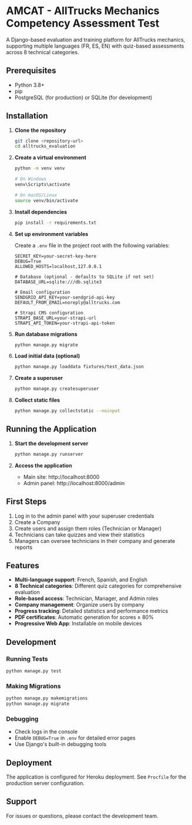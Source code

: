 # AMCAT - AllTrucks Mechanics Competency Assessment Test

A Django-based evaluation and training platform for AllTrucks mechanics, supporting multiple languages (FR, ES, EN) with quiz-based assessments across 8 technical categories.

## Prerequisites

- Python 3.8+
- pip
- PostgreSQL (for production) or SQLite (for development)

## Installation

1. **Clone the repository**
   ```bash
   git clone <repository-url>
   cd alltrucks_evaluation
   ```

2. **Create a virtual environment**
   ```bash
   python -m venv venv
   
   # On Windows
   venv\Scripts\activate
   
   # On macOS/Linux
   source venv/bin/activate
   ```

3. **Install dependencies**
   ```bash
   pip install -r requirements.txt
   ```

4. **Set up environment variables**
   
   Create a `.env` file in the project root with the following variables:
   ```
   SECRET_KEY=your-secret-key-here
   DEBUG=True
   ALLOWED_HOSTS=localhost,127.0.0.1
   
   # Database (optional - defaults to SQLite if not set)
   DATABASE_URL=sqlite:///db.sqlite3
   
   # Email configuration
   SENDGRID_API_KEY=your-sendgrid-api-key
   DEFAULT_FROM_EMAIL=noreply@alltrucks.com
   
   # Strapi CMS configuration
   STRAPI_BASE_URL=your-strapi-url
   STRAPI_API_TOKEN=your-strapi-api-token
   ```

5. **Run database migrations**
   ```bash
   python manage.py migrate
   ```

6. **Load initial data (optional)**
   ```bash
   python manage.py loaddata fixtures/test_data.json
   ```

7. **Create a superuser**
   ```bash
   python manage.py createsuperuser
   ```

8. **Collect static files**
   ```bash
   python manage.py collectstatic --noinput
   ```

## Running the Application

1. **Start the development server**
   ```bash
   python manage.py runserver
   ```

2. **Access the application**
   - Main site: http://localhost:8000
   - Admin panel: http://localhost:8000/admin

## First Steps

1. Log in to the admin panel with your superuser credentials
2. Create a Company
3. Create users and assign them roles (Technician or Manager)
4. Technicians can take quizzes and view their statistics
5. Managers can oversee technicians in their company and generate reports

## Features

- **Multi-language support**: French, Spanish, and English
- **8 Technical categories**: Different quiz categories for comprehensive evaluation
- **Role-based access**: Technician, Manager, and Admin roles
- **Company management**: Organize users by company
- **Progress tracking**: Detailed statistics and performance metrics
- **PDF certificates**: Automatic generation for scores ≥ 80%
- **Progressive Web App**: Installable on mobile devices

## Development

### Running Tests
```bash
python manage.py test
```

### Making Migrations
```bash
python manage.py makemigrations
python manage.py migrate
```

### Debugging
- Check logs in the console
- Enable `DEBUG=True` in `.env` for detailed error pages
- Use Django's built-in debugging tools

## Deployment

The application is configured for Heroku deployment. See `Procfile` for the production server configuration.

## Support

For issues or questions, please contact the development team.